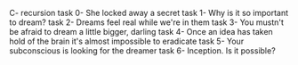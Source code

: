 C- recursion
task 0- She locked away a secret
task 1- Why is it so important to dream? 
task 2- Dreams feel real while we're in them
task 3- You mustn't be afraid to dream a little bigger, darling
task 4- Once an idea has taken hold of the brain it's almost impossible to eradicate
task 5- Your subconscious is looking for the dreamer
task 6- Inception. Is it possible?
